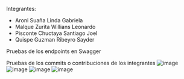 Integrantes:
-  Aroni Suaña Linda Gabriela
-  Malque Zurita Willians Leonardo
-  Pisconte Chuctaya Santiago Joel
-  Quispe Guzman Ribeyro Sayder

Pruebas de los endpoints en Swagger


Pruebas de los commits o contribuciones de los integrantes
![image](https://github.com/user-attachments/assets/b9417e1a-c38a-4e8a-83b0-d8466c977666)
![image](https://github.com/user-attachments/assets/d13888c1-1f42-4b5b-bc6d-3f9aefa81548)
![image](https://github.com/user-attachments/assets/1928a6e5-2e19-4ce7-86d0-8cf13a6823d0)
![image](https://github.com/user-attachments/assets/95805f8b-62f5-434b-8f6c-7d5f3b359200)
